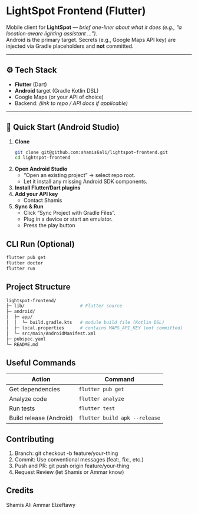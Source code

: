 # LightSpot Frontend (Flutter)

Mobile client for **LightSpot** — _brief one-liner about what it does (e.g., “a location‑aware lighting assistant …”)_.  
Android is the primary target. Secrets (e.g., Google Maps API key) are injected via Gradle placeholders and **not** committed.

---

## ⚙️ Tech Stack

- **Flutter** (Dart)
- **Android** target (Gradle Kotlin DSL)
- Google Maps (or your API of choice)
- Backend: _(link to repo / API docs if applicable)_

---

## 🚀 Quick Start (Android Studio)

1. **Clone**
   ```bash
   git clone git@github.com:shamis6ali/lightspot-frontend.git
   cd lightspot-frontend
   ```
2. **Open Android Studio**
   - “Open an existing project” → select repo root.
   - Let it install any missing Android SDK components.
3. **Install Flutter/Dart plugins**
4. **Add your API key**
   - Contact Shamis
5. **Sync & Run**
   - Click “Sync Project with Gradle Files”.
   - Plug in a device or start an emulator.
   - Press the play button

## CLI Run (Optional)
```bash
flutter pub get
flutter doctor
flutter run
```

## Project Structure
```bash
lightspot-frontend/
├─ lib/                     # Flutter source
├─ android/
│  ├─ app/
│  │  └─ build.gradle.kts   # module build file (Kotlin DSL)
│  ├─ local.properties      # contains MAPS_API_KEY (not committed)
│  └─ src/main/AndroidManifest.xml
├─ pubspec.yaml
└─ README.md
```

## Useful Commands
| Action                  | Command                       |
| ----------------------- | ----------------------------- |
| Get dependencies        | `flutter pub get`             |
| Analyze code            | `flutter analyze`             |
| Run tests               | `flutter test`                |
| Build release (Android) | `flutter build apk --release` |

## Contributing
1. Branch: git checkout -b feature/your-thing
2. Commit: Use conventional messages (feat:, fix:, etc.)
3. Push and PR: git push origin feature/your-thing
4. Request Review (let Shamis or Ammar know)

## Credits
Shamis Ali
Ammar Elzeftawy
